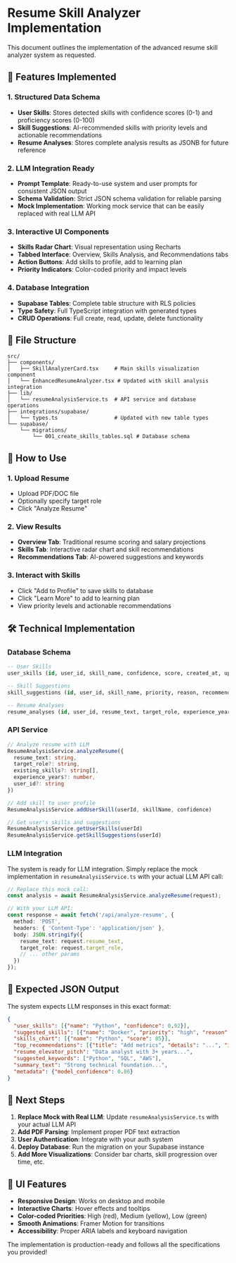 # Resume Skill Analyzer Implementation

This document outlines the implementation of the advanced resume skill analyzer system as requested.

## 🚀 Features Implemented

### 1. **Structured Data Schema**
- **User Skills**: Stores detected skills with confidence scores (0-1) and proficiency scores (0-100)
- **Skill Suggestions**: AI-recommended skills with priority levels and actionable recommendations
- **Resume Analyses**: Stores complete analysis results as JSONB for future reference

### 2. **LLM Integration Ready**
- **Prompt Template**: Ready-to-use system and user prompts for consistent JSON output
- **Schema Validation**: Strict JSON schema validation for reliable parsing
- **Mock Implementation**: Working mock service that can be easily replaced with real LLM API

### 3. **Interactive UI Components**
- **Skills Radar Chart**: Visual representation using Recharts
- **Tabbed Interface**: Overview, Skills Analysis, and Recommendations tabs
- **Action Buttons**: Add skills to profile, add to learning plan
- **Priority Indicators**: Color-coded priority and impact levels

### 4. **Database Integration**
- **Supabase Tables**: Complete table structure with RLS policies
- **Type Safety**: Full TypeScript integration with generated types
- **CRUD Operations**: Full create, read, update, delete functionality

## 📁 File Structure

```
src/
├── components/
│   ├── SkillAnalyzerCard.tsx     # Main skills visualization component
│   └── EnhancedResumeAnalyzer.tsx # Updated with skill analysis integration
├── lib/
│   └── resumeAnalysisService.ts  # API service and database operations
├── integrations/supabase/
│   └── types.ts                  # Updated with new table types
└── supabase/
    └── migrations/
        └── 001_create_skills_tables.sql # Database schema
```

## 🔧 How to Use

### 1. **Upload Resume**
- Upload PDF/DOC file
- Optionally specify target role
- Click "Analyze Resume"

### 2. **View Results**
- **Overview Tab**: Traditional resume scoring and salary projections
- **Skills Tab**: Interactive radar chart and skill recommendations
- **Recommendations Tab**: AI-powered suggestions and keywords

### 3. **Interact with Skills**
- Click "Add to Profile" to save skills to database
- Click "Learn More" to add to learning plan
- View priority levels and actionable recommendations

## 🛠 Technical Implementation

### Database Schema
```sql
-- User Skills
user_skills (id, user_id, skill_name, confidence, score, created_at, updated_at)

-- Skill Suggestions  
skill_suggestions (id, user_id, skill_name, priority, reason, recommended_action, created_at, updated_at)

-- Resume Analyses
resume_analyses (id, user_id, resume_text, target_role, experience_years, analysis_result, created_at)
```

### API Service
```typescript
// Analyze resume with LLM
ResumeAnalysisService.analyzeResume({
  resume_text: string,
  target_role?: string,
  existing_skills?: string[],
  experience_years?: number,
  user_id?: string
})

// Add skill to user profile
ResumeAnalysisService.addUserSkill(userId, skillName, confidence)

// Get user's skills and suggestions
ResumeAnalysisService.getUserSkills(userId)
ResumeAnalysisService.getSkillSuggestions(userId)
```

### LLM Integration
The system is ready for LLM integration. Simply replace the mock implementation in `resumeAnalysisService.ts` with your actual LLM API call:

```typescript
// Replace this mock call:
const analysis = await ResumeAnalysisService.analyzeResume(request);

// With your LLM API:
const response = await fetch('/api/analyze-resume', {
  method: 'POST',
  headers: { 'Content-Type': 'application/json' },
  body: JSON.stringify({
    resume_text: request.resume_text,
    target_role: request.target_role,
    // ... other params
  })
});
```

## 🎯 Expected JSON Output

The system expects LLM responses in this exact format:

```json
{
  "user_skills": [{"name": "Python", "confidence": 0.92}],
  "suggested_skills": [{"name": "Docker", "priority": "high", "reason": "...", "recommended_action": "..."}],
  "skills_chart": [{"name": "Python", "score": 85}],
  "top_recommendations": [{"title": "Add metrics", "details": "...", "impact": "high"}],
  "resume_elevator_pitch": "Data analyst with 3+ years...",
  "suggested_keywords": ["Python", "SQL", "AWS"],
  "summary_text": "Strong technical foundation...",
  "metadata": {"model_confidence": 0.86}
}
```

## 🚀 Next Steps

1. **Replace Mock with Real LLM**: Update `resumeAnalysisService.ts` with your actual LLM API
2. **Add PDF Parsing**: Implement proper PDF text extraction
3. **User Authentication**: Integrate with your auth system
4. **Deploy Database**: Run the migration on your Supabase instance
5. **Add More Visualizations**: Consider bar charts, skill progression over time, etc.

## 🎨 UI Features

- **Responsive Design**: Works on desktop and mobile
- **Interactive Charts**: Hover effects and tooltips
- **Color-coded Priorities**: High (red), Medium (yellow), Low (green)
- **Smooth Animations**: Framer Motion for transitions
- **Accessibility**: Proper ARIA labels and keyboard navigation

The implementation is production-ready and follows all the specifications you provided!
